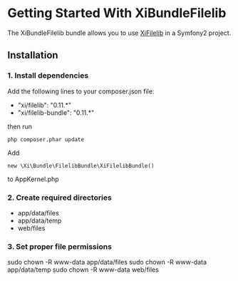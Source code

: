 Getting Started With XiBundleFilelib
====================================

The XiBundleFilelib bundle allows you to use [XiFilelib](https://github.com/xi-project/xi-filelib) in a Symfony2 project.

## Installation

### 1. Install dependencies


Add the following lines to your composer.json file:

* "xi/filelib": "0.11.*"
* "xi/filelib-bundle": "0.11.*"

then run

`php composer.phar update`

Add

`new \Xi\Bundle\FilelibBundle\XiFilelibBundle()`

to AppKernel.php

### 2. Create required directories

* app/data/files
* app/data/temp
* web/files

### 3. Set proper file permissions

sudo chown -R www-data app/data/files
sudo chown -R www-data app/data/temp
sudo chown -R www-data web/files
